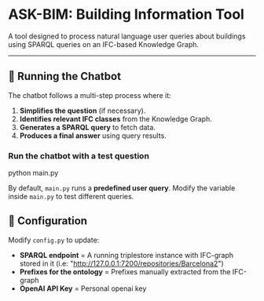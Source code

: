 # **ASK-BIM: Building Information Tool**
A tool designed to process natural language user queries about buildings using SPARQL queries on an IFC-based Knowledge Graph.

---

## 🚀 Running the Chatbot
The chatbot follows a multi-step process where it:
1. **Simplifies the question** (if necessary).
2. **Identifies relevant IFC classes** from the Knowledge Graph.
3. **Generates a SPARQL query** to fetch data.
4. **Produces a final answer** using query results.

### Run the chatbot with a test question

python main.py

By default, `main.py` runs a **predefined user query**. Modify the variable inside `main.py` to test different queries.

## 📝 Configuration
Modify `config.py` to update:
- **SPARQL endpoint** = A running triplestore instance with IFC-graph stored in it (i.e: "http://127.0.0.1:7200/repositories/Barcelona2")
- **Prefixes for the ontology** = Prefixes manually extracted from the IFC-graph
- **OpenAI API Key** = Personal openai key
